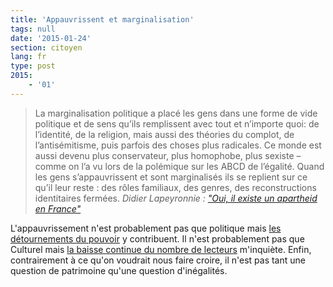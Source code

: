 ```yaml
---
title: 'Appauvrissent et marginalisation'
tags: null
date: '2015-01-24'
section: citoyen
lang: fr
type: post
2015:
    - '01'
---
```


> La marginalisation politique a placé les gens dans une forme de vide politique et de sens qu’ils remplissent avec tout et n’importe quoi: de l’identité, de la religion, mais aussi des théories du complot, de l’antisémitisme, puis parfois des choses plus radicales. Ce monde est aussi devenu plus conservateur, plus homophobe, plus sexiste – comme on l’a vu lors de la polémique sur les ABCD de l’égalité.
>   Quand les gens s’appauvrissent et sont marginalisés ils se replient sur ce qu’il leur reste : des rôles familiaux, des genres, des reconstructions identitaires fermées.
>   <cite>Didier Lapeyronnie : ["Oui, il existe un apartheid en France"](http://www.lesinrocks.com/2015/01/23/actualite/didier-lapeyronnie-oui-il-existe-un-apartheid-en-france-11549751/)</cite>

L'appauvrissement n'est probablement pas que politique mais [les détournements du pouvoir](http://www.blog-territorial.fr/lettre-a-mon-ancien-president/) y contribuent. Il n'est probablement pas que Culturel mais [la baisse continue du nombre de lecteurs](http://www.insee.fr/fr/themes/document.asp?ref_id=ip1253#inter3) m'inquiète. Enfin, contrairement à ce qu'on voudrait nous faire croire, il n'est pas tant une question de patrimoine qu'une question d'inégalités.
